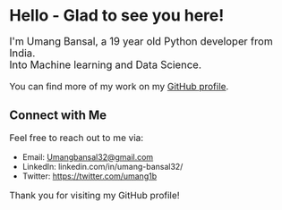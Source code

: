 <h1>Hello - Glad to see you here!</h1>

<p style="font-size: 18px;">
I'm Umang Bansal, a 19 year old Python developer from India.<br>
Into Machine learning and Data Science.
</p>

<p style="font-size: 16px;">
You can find more of my work on my <a href="https://github.com/Umang-Bansal">GitHub profile</a>.
</p>

<h2>Connect with Me</h2>

<p style="font-size: 16px;">
Feel free to reach out to me via:

- Email: Umangbansal32@gmail.com
- LinkedIn: linkedin.com/in/umang-bansal32/
- Twitter: https://twitter.com/umang1b
</p>

<p style="font-size: 16px;">
Thank you for visiting my GitHub profile!
</p>

<!--
**Umang-Bansal/Umang-Bansal** is a ✨ _special_ ✨ repository because its `README.md` (this file) appears on your GitHub profile.

Here are some ideas to get you started:

- 🔭 I’m currently working on ...
- 🌱 I’m currently learning ...
- 👯 I’m looking to collaborate on ...
- 🤔 I’m looking for help with ...
- 💬 Ask me about ...
- 📫 How to reach me: ...
- 😄 Pronouns: ...
- ⚡ Fun fact: ...
-->
